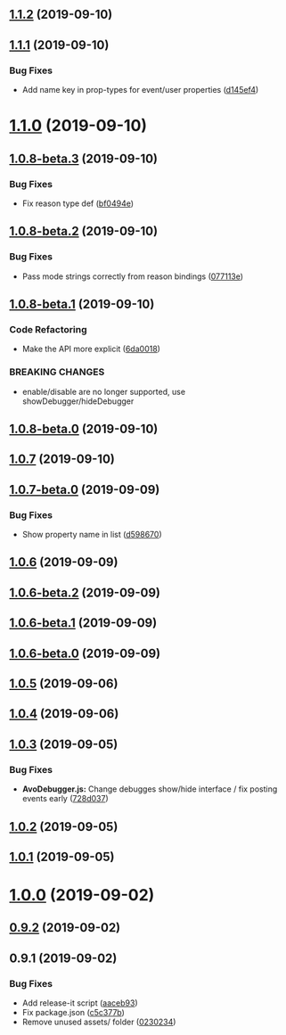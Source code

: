 ## [1.1.2](https://github.com/avohq/react-native-analytics-debugger/compare/1.1.1...1.1.2) (2019-09-10)



## [1.1.1](https://github.com/avohq/react-native-analytics-debugger/compare/1.1.0...1.1.1) (2019-09-10)


### Bug Fixes

* Add name key in prop-types for event/user properties ([d145ef4](https://github.com/avohq/react-native-analytics-debugger/commit/d145ef4))



# [1.1.0](https://github.com/avohq/react-native-analytics-debugger/compare/1.0.8-beta.3...1.1.0) (2019-09-10)



## [1.0.8-beta.3](https://github.com/avohq/react-native-analytics-debugger/compare/1.0.8-beta.2...1.0.8-beta.3) (2019-09-10)


### Bug Fixes

* Fix reason type def ([bf0494e](https://github.com/avohq/react-native-analytics-debugger/commit/bf0494e))



## [1.0.8-beta.2](https://github.com/avohq/react-native-analytics-debugger/compare/1.0.8-beta.1...1.0.8-beta.2) (2019-09-10)


### Bug Fixes

* Pass mode strings correctly from reason bindings ([077113e](https://github.com/avohq/react-native-analytics-debugger/commit/077113e))



## [1.0.8-beta.1](https://github.com/avohq/react-native-analytics-debugger/compare/1.0.8-beta.0...1.0.8-beta.1) (2019-09-10)


### Code Refactoring

* Make the API more explicit ([6da0018](https://github.com/avohq/react-native-analytics-debugger/commit/6da0018))


### BREAKING CHANGES

* enable/disable are no longer supported, use showDebugger/hideDebugger



## [1.0.8-beta.0](https://github.com/avohq/react-native-analytics-debugger/compare/1.0.7...1.0.8-beta.0) (2019-09-10)



## [1.0.7](https://github.com/avohq/react-native-analytics-debugger/compare/1.0.7-beta.0...1.0.7) (2019-09-10)



## [1.0.7-beta.0](https://github.com/avohq/react-native-analytics-debugger/compare/1.0.6...1.0.7-beta.0) (2019-09-09)


### Bug Fixes

* Show property name in list ([d598670](https://github.com/avohq/react-native-analytics-debugger/commit/d598670))



## [1.0.6](https://github.com/avohq/react-native-analytics-debugger/compare/1.0.6-beta.2...1.0.6) (2019-09-09)



## [1.0.6-beta.2](https://github.com/avohq/react-native-analytics-debugger/compare/1.0.6-beta.1...1.0.6-beta.2) (2019-09-09)



## [1.0.6-beta.1](https://github.com/avohq/react-native-analytics-debugger/compare/1.0.6-beta.0...1.0.6-beta.1) (2019-09-09)



## [1.0.6-beta.0](https://github.com/avohq/react-native-analytics-debugger/compare/1.0.5...1.0.6-beta.0) (2019-09-09)



## [1.0.5](https://github.com/avohq/react-native-analytics-debugger/compare/1.0.4...1.0.5) (2019-09-06)



## [1.0.4](https://github.com/avohq/react-native-analytics-debugger/compare/1.0.3...1.0.4) (2019-09-06)



## [1.0.3](https://github.com/avohq/react-native-analytics-debugger/compare/1.0.2...1.0.3) (2019-09-05)


### Bug Fixes

* **AvoDebugger.js:** Change debugges show/hide interface / fix posting events early ([728d037](https://github.com/avohq/react-native-analytics-debugger/commit/728d037))



## [1.0.2](https://github.com/avohq/react-native-analytics-debugger/compare/1.0.1...1.0.2) (2019-09-05)



## [1.0.1](https://github.com/avohq/react-native-analytics-debugger/compare/1.0.0...1.0.1) (2019-09-05)



# [1.0.0](https://github.com/avohq/avo-react-native-debugger/compare/0.9.1...1.0.0) (2019-09-02)



## [0.9.2](https://github.com/avohq/avo-react-native-debugger/compare/0.9.1...0.9.2) (2019-09-02)



## 0.9.1 (2019-09-02)


### Bug Fixes

* Add release-it script ([aaceb93](https://github.com/avohq/avo-react-native-debugger/commit/aaceb93))
* Fix package.json ([c5c377b](https://github.com/avohq/avo-react-native-debugger/commit/c5c377b))
* Remove unused assets/ folder ([0230234](https://github.com/avohq/avo-react-native-debugger/commit/0230234))



